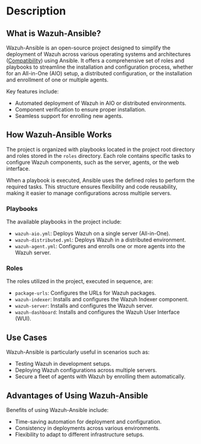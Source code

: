 # Description

## What is Wazuh-Ansible?

Wazuh-Ansible is an open-source project designed to simplify the deployment of Wazuh across various operating systems and architectures ([Compatibility](compatibility.md)) using Ansible. It offers a comprehensive set of roles and playbooks to streamline the installation and configuration process, whether for an All-in-One (AIO) setup, a distributed configuration, or the installation and enrollment of one or multiple agents.

Key features include:

- Automated deployment of Wazuh in AIO or distributed environments.
- Component verification to ensure proper installation.
- Seamless support for enrolling new agents.

## How Wazuh-Ansible Works

The project is organized with playbooks located in the project root directory and roles stored in the `roles` directory. Each role contains specific tasks to configure Wazuh components, such as the server, agents, or the web interface.

When a playbook is executed, Ansible uses the defined roles to perform the required tasks. This structure ensures flexibility and code reusability, making it easier to manage configurations across multiple servers.

### Playbooks

The available playbooks in the project include:

- `wazuh-aio.yml`: Deploys Wazuh on a single server (All-in-One).
- `wazuh-distributed.yml`: Deploys Wazuh in a distributed environment.
- `wazuh-agent.yml`: Configures and enrolls one or more agents into the Wazuh server.

### Roles

The roles utilized in the project, executed in sequence, are:

- `package-urls`: Configures the URLs for Wazuh packages.
- `wazuh-indexer`: Installs and configures the Wazuh Indexer component.
- `wazuh-server`: Installs and configures the Wazuh server.
- `wazuh-dashboard`: Installs and configures the Wazuh User Interface (WUI).

## Use Cases

Wazuh-Ansible is particularly useful in scenarios such as:

- Testing Wazuh in development setups.
- Deploying Wazuh configurations across multiple servers.
- Secure a fleet of agents with Wazuh by enrolling them automatically.

## Advantages of Using Wazuh-Ansible

Benefits of using Wazuh-Ansible include:

- Time-saving automation for deployment and configuration.
- Consistency in deployments across various environments.
- Flexibility to adapt to different infrastructure setups.
